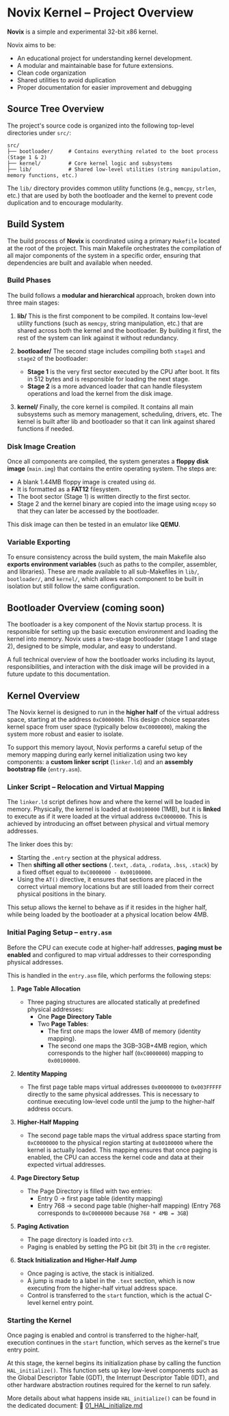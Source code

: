 # Novix Kernel – Project Overview

**Novix** is a simple and experimental 32-bit x86 kernel.

Novix aims to be:
- An educational project for understanding kernel development.
- A modular and maintainable base for future extensions.
- Clean code organization
- Shared utilities to avoid duplication
- Proper documentation for easier improvement and debugging

## Source Tree Overview

The project's source code is organized into the following top-level directories under `src/`:

```
src/
├── bootloader/     # Contains everything related to the boot process (Stage 1 & 2)
├── kernel/         # Core kernel logic and subsystems
├── lib/            # Shared low-level utilities (string manipulation, memory functions, etc.)
```

The `lib/` directory provides common utility functions (e.g., `memcpy`, `strlen`, etc.) that are used by both the bootloader and the kernel to prevent code duplication and to encourage modularity.

## Build System

The build process of **Novix** is coordinated using a primary `Makefile` located at the root of the project. This main Makefile orchestrates the compilation of all major components of the system in a specific order, ensuring that dependencies are built and available when needed.

### Build Phases

The build follows a **modular and hierarchical** approach, broken down into three main stages:

1. **lib/** This is the first component to be compiled. It contains low-level utility functions (such as `memcpy`, string manipulation, etc.) that are shared across both the kernel and the bootloader. By building it first, the rest of the system can link against it without redundancy.

2. **bootloader/** The second stage includes compiling both `stage1` and `stage2` of the bootloader:
   * **Stage 1** is the very first sector executed by the CPU after boot. It fits in 512 bytes and is responsible for loading the next stage.
   * **Stage 2** is a more advanced loader that can handle filesystem operations and load the kernel from the disk image.

3. **kernel/** Finally, the core kernel is compiled. It contains all main subsystems such as memory management, scheduling, drivers, etc. The kernel is built after lib and bootloader so that it can link against shared functions if needed.

### Disk Image Creation

Once all components are compiled, the system generates a **floppy disk image** (`main.img`) that contains the entire operating system. The steps are:

* A blank 1.44MB floppy image is created using `dd`.
* It is formatted as a **FAT12** filesystem.
* The boot sector (Stage 1) is written directly to the first sector.
* Stage 2 and the kernel binary are copied into the image using `mcopy` so that they can later be accessed by the bootloader.

This disk image can then be tested in an emulator like **QEMU**.

### Variable Exporting

To ensure consistency across the build system, the main Makefile also **exports environment variables** (such as paths to the compiler, assembler, and libraries). These are made available to all sub-Makefiles in `lib/`, `bootloader/`, and `kernel/`, which allows each component to be built in isolation but still follow the same configuration.

## Bootloader Overview (coming soon)

The bootloader is a key component of the Novix startup process. It is responsible for setting up the basic execution environment and loading the kernel into memory. Novix uses a two-stage bootloader (stage 1 and stage 2), designed to be simple, modular, and easy to understand.

A full technical overview of how the bootloader works including its layout, responsibilities, and interaction with the disk image will be provided in a future update to this documentation.

## Kernel Overview

The Novix kernel is designed to run in the **higher half** of the virtual address space, starting at the address `0xC0000000`. This design choice separates kernel space from user space (typically below `0xC0000000`), making the system more robust and easier to isolate.

To support this memory layout, Novix performs a careful setup of the memory mapping during early kernel initialization using two key components: a **custom linker script** (`linker.ld`) and an **assembly bootstrap file** (`entry.asm`).

### Linker Script – Relocation and Virtual Mapping

The `linker.ld` script defines how and where the kernel will be loaded in memory. Physically, the kernel is loaded at `0x00100000` (1MB), but it is **linked** to execute as if it were loaded at the virtual address `0xC0000000`. This is achieved by introducing an offset between physical and virtual memory addresses.

The linker does this by:
* Starting the `.entry` section at the physical address.
* Then **shifting all other sections** (`.text`, `.data`, `.rodata`, `.bss`, `.stack`) by a fixed offset equal to `0xC0000000 - 0x00100000`.
* Using the `AT()` directive, it ensures that sections are placed in the correct virtual memory locations but are still loaded from their correct physical positions in the binary.

This setup allows the kernel to behave as if it resides in the higher half, while being loaded by the bootloader at a physical location below 4MB.

### Initial Paging Setup – `entry.asm`

Before the CPU can execute code at higher-half addresses, **paging must be enabled** and configured to map virtual addresses to their corresponding physical addresses.

This is handled in the `entry.asm` file, which performs the following steps:

1. **Page Table Allocation**
   * Three paging structures are allocated statically at predefined physical addresses:
      * One **Page Directory Table**
      * Two **Page Tables**:
         * The first one maps the lower 4MB of memory (identity mapping).
         * The second one maps the 3GB–3GB+4MB region, which corresponds to the higher half (`0xC0000000`) mapping to `0x00100000`.

2. **Identity Mapping**
   * The first page table maps virtual addresses `0x00000000` to `0x003FFFFF` directly to the same physical addresses. This is necessary to continue executing low-level code until the jump to the higher-half address occurs.

3. **Higher-Half Mapping**
   * The second page table maps the virtual address space starting from `0xC0000000` to the physical region starting at `0x00100000` where the kernel is actually loaded. This mapping ensures that once paging is enabled, the CPU can access the kernel code and data at their expected virtual addresses.

4. **Page Directory Setup**
   * The Page Directory is filled with two entries:
      * Entry 0 → first page table (identity mapping)
      * Entry 768 → second page table (higher-half mapping) (Entry 768 corresponds to `0xC0000000` because `768 * 4MB = 3GB`)

5. **Paging Activation**
   * The page directory is loaded into `cr3`.
   * Paging is enabled by setting the PG bit (bit 31) in the `cr0` register.

6. **Stack Initialization and Higher-Half Jump**
   * Once paging is active, the stack is initialized.
   * A jump is made to a label in the `.text` section, which is now executing from the higher-half virtual address space.
   * Control is transferred to the `start` function, which is the actual C-level kernel entry point.

### Starting the Kernel

Once paging is enabled and control is transferred to the higher-half, execution continues in the `start` function, which serves as the kernel's true entry point.

At this stage, the kernel begins its initialization phase by calling the function `HAL_initialize()`. This function sets up key low-level components such as the Global Descriptor Table (GDT), the Interrupt Descriptor Table (IDT), and other hardware abstraction routines required for the kernel to run safely.

More details about what happens inside `HAL_initialize()` can be found in the dedicated document: 📄 [01_HAL_initialize.md](01_HAL_initialize.md)